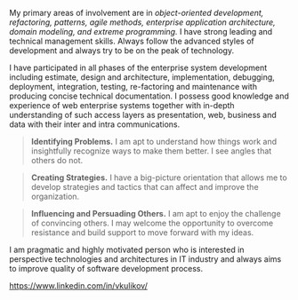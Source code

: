 My primary areas of involvement are in _object-oriented development, refactoring, patterns, agile methods, enterprise application architecture, domain modeling, and extreme programming._ I have strong leading and technical management skills. Always follow the advanced styles of development and always try to be on the peak of technology.

I have participated in all phases of the enterprise system development including estimate, design and architecture, implementation, debugging, deployment, integration, testing, re-factoring and maintenance with producing concise technical documentation. I possess good knowledge and experience of web enterprise systems together with in-depth understanding of such access layers as presentation, web, business and data with their inter and intra communications.

> **Identifying Problems.** I am apt to understand how things work and insightfully recognize ways to make them better. I see angles that others do not.

> **Creating Strategies.** I have a big-picture orientation that allows me to develop strategies and tactics that can affect and improve the organization.

> **Influencing and Persuading Others.** I am apt to enjoy the challenge of convincing others. I may welcome the opportunity to overcome resistance and build support to move forward with my ideas.

I am pragmatic and highly motivated person who is interested in perspective technologies and architectures in IT industry and always aims to improve quality of software development process. 

https://www.linkedin.com/in/vkulikov/
